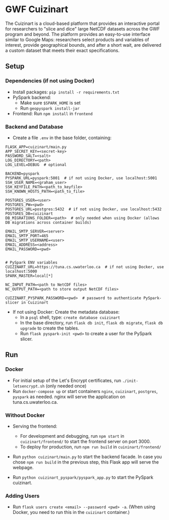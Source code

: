 
# GWF Cuizinart

The Cuizinart is a cloud-based platform that provides an interactive portal for researchers to "slice and dice" large NetCDF datasets across the GWF program and beyond.
The platform provides an easy-to-use interface similar to Google Maps: researchers select products and variables of interest, provide geographical bounds, and after a short wait, are delivered a custom dataset that meets their exact specifications.

## Setup

### Dependencies (if not using Docker)
- Install packages: `pip install -r requirements.txt`
- PySpark backend: 
  - Make sure `$SPARK_HOME` is set
  - Run `geopyspark install-jar`
- Frontend: Run `npm install` in `frontend`

### Backend and Database
- Create a file `.env` in the base folder, containing:
```
FLASK_APP=cuizinart/main.py
APP_SECRET_KEY=<secret-key>
PASSWORD_SALT=<salt>
LOG_DIRECTORY=<path>
LOG_LEVEL=DEBUG  # optional

BACKEND=pyspark
PYSPARK_URL=pyspark:5001  # if not using Docker, use localhost:5001
SSH_USER_NAME=<graham_user>
SSH_KEYFILE_PATH=<path_to_keyfile>
SSH_KNOWN_HOSTS_PATH=<path_to_file>

POSTGRES_USER=<user>
POSTGRES_PW=<pwd>
POSTGRES_URL=postgres:5432  # if not using Docker, use localhost:5432
POSTGRES_DB=cuizinart
DB_MIGRATIONS_FOLDER=<path>  # only needed when using Docker (allows DB migrations across container builds) 

EMAIL_SMTP_SERVER=<server>
EMAIL_SMTP_PORT=465
EMAIL_SMTP_USERNAME=<user>
EMAIL_ADDRESS=<address>
EMAIL_PASSWORD=<pwd>


# PySpark ENV variables
CUIZINART_URL=https://tuna.cs.uwaterloo.ca  # if not using Docker, use localhost:5000
SPARK_MASTER=local[*]

NC_INPUT_PATH=<path to NetCDF files>
NC_OUTPUT_PATH=<path to store output NetCDF files>

CUIZINART_PYSPARK_PASSWORD=<pwd>  # password to authenticate PySpark-slicer in Cuizinart
```

- If not using Docker: Create the metadata database:
  - In a `psql` shell, type: `create database cuizinart`
  - In the base directory, run `flask db init`, `flask db migrate`, `flask db upgrade` to create the tables.
  - Run `flask pyspark-init <pwd>` to create a user for the PySpark slicer.

## Run

### Docker
- For initial setup of the Let's Encrypt certificates, run `./init-letsencrypt.sh` (only needed once)
- Run `docker-compose up` or start containers `nginx`, `cuizinart`, `postgres`, `pyspark` as needed. nginx will serve the application on tuna.cs.uwaterloo.ca.

### Without Docker
- Serving the frontend:
  - For development and debugging, run `npm start` in `cuizinart/frontend/` to start the frontend server on port 3000.
  - To deploy for production, run `npm run build` in `cuininart/frontend/`

- Run `python cuizinart/main.py` to start the backend facade. 
In case you chose `npm run build` in the previous step, this Flask app will serve the webpage.

- Run `python cuizinart_pyspark/pyspark_app.py` to start the PySpark cuizinart.

### Adding Users
- Run `flask users create <email> --password <pwd> -a`. (When using Docker, you need to run this in the `cuizinart` container.)

